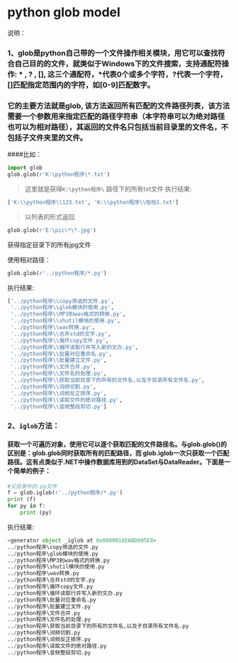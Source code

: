 # python glob model

说明：

### 1、glob是python自己带的一个文件操作相关模块，用它可以查找符合自己目的的文件，就类似于Windows下的文件搜索，支持通配符操作: * , ? , [], 这三个通配符，*代表0个或多个字符，?代表一个字符，[]匹配指定范围内的字符，如[0-9]匹配数字。

### 它的主要方法就是glob, 该方法返回所有匹配的文件路径列表，该方法需要一个参数用来指定匹配的路径字符串（本字符串可以为绝对路径也可以为相对路径），其返回的文件名只包括当前目录里的文件名，不包括子文件夹里的文件。

####比如：
```python
import glob
glob.glob(r'K:\python程序\*.txt')
```
> 这里就是获得`K:\python程序\` 路径下的所有txt文件
执行结果:
```python
['K:\\python程序\\123.txt', 'K:\\python程序\\哈哈1.txt']
```  
> 以列表的形式返回

```python
glob.glob(r'E:\pic\*\*.jpg')
```
获得指定目录下的所有jpg文件

使用相对路径：
```python
glob.glob(r'../python程序/*.py')
```
执行结果:
```python
['../python程序\\copy筛选的文件.py',
 '../python程序\\glob模块的使用.py',
 '../python程序\\MP3到wav格式的转换.py',
 '../python程序\\shutil模块的使用.py',
 '../python程序\\wav转换.py',
 '../python程序\\合并std的文字.py',
 '../python程序\\循环copy文件.py',
 '../python程序\\循环读取行并写入新的文办.py',
 '../python程序\\批量对应重命名.py',
 '../python程序\\批量建立文件.py',
 '../python程序\\文件合并.py',
 '../python程序\\文件名的处理.py',
 '../python程序\\获取当前目录下的所有的文件名,以及子目录所有文件名.py',
 '../python程序\\词频切割.py',
 '../python程序\\词频反正排序.py',
 '../python程序\\读取文件的绝对路径.py',
 '../python程序\\音频整段剪切.py']
```
### 2、`iglob`方法：

#### 获取一个可遍历对象，使用它可以逐个获取匹配的文件路径名。与glob.glob()的区别是：glob.glob同时获取所有的匹配路径，而 glob.iglob一次只获取一个匹配路径。这有点类似于.NET中操作数据库用到的DataSet与DataReader。下面是一个简单的例子：
```python
#父目录中的.py文件
f = glob.iglob(r'../python程序/*.py')
print (f) 
for py in f:
    print (py)
```
执行结果:
```python
<generator object _iglob at 0x0000018EABD605E8>
../python程序\copy筛选的文件.py
../python程序\glob模块的使用.py
../python程序\MP3到wav格式的转换.py
../python程序\shutil模块的使用.py
../python程序\wav转换.py
../python程序\合并std的文字.py
../python程序\循环copy文件.py
../python程序\循环读取行并写入新的文办.py
../python程序\批量对应重命名.py
../python程序\批量建立文件.py
../python程序\文件合并.py
../python程序\文件名的处理.py
../python程序\获取当前目录下的所有的文件名,以及子目录所有文件名.py
../python程序\词频切割.py
../python程序\词频反正排序.py
../python程序\读取文件的绝对路径.py
../python程序\音频整段剪切.py
```
